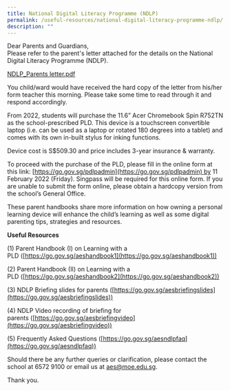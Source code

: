 ```yaml
---
title: National Digital Literacy Programme (NDLP)
permalink: /useful-resources/national-digital-literacy-programme-ndlp/
description: ""
---
```

Dear Parents and Guardians, <br>
Please refer to the parent's letter attached for the details on the National Digital Literacy Programme (NDLP).

[NDLP\_Parents letter.pdf](/files/NDLP_Parents%20letter.pdf)

You child/ward would have received the hard copy of the letter from his/her form teacher this morning. Please take some time to read through it and respond accordingly.

From 2022, students will purchase the 11.6” Acer Chromebook Spin R752TN as the school-prescribed PLD. This device is a touchscreen convertible laptop (i.e. can be used as a laptop or rotated 180 degrees into a tablet) and comes with its own in-built stylus for inking functions.

Device cost is S$509.30 and price includes 3-year insurance & warranty.

To proceed with the purchase of the PLD, please fill in the online form at this link: [https://go.gov.sg/pdlpadmin](https://go.gov.sg/pdlpadmin) by 11 February 2022 (Friday). Singpass will be required for this online form. If you are unable to submit the form online, please obtain a hardcopy version from the school’s General Office.

These parent handbooks share more information on how owning a personal learning device will enhance the child’s learning as well as some digital parenting tips, strategies and resources.

**Useful Resources**

(1) Parent Handbook (I) on Learning with a PLD ([https://go.gov.sg/aeshandbook1](https://go.gov.sg/aeshandbook1))

(2) Parent Handbook (II) on Learning with a PLD ([https://go.gov.sg/aeshandbook2](https://go.gov.sg/aeshandbook2))

(3) NDLP Briefing slides for parents ([https://go.gov.sg/aesbriefingslides](https://go.gov.sg/aesbriefingslides))

(4) NDLP Video recording of briefing for parents ([https://go.gov.sg/aesbriefingvideo](https://go.gov.sg/aesbriefingvideo))

(5) Frequently Asked Questions ([https://go.gov.sg/aesndlpfaq](https://go.gov.sg/aesndlpfaq))

Should there be any further queries or clarification, please contact the school at 6572 9100 or email us at aes@moe.edu.sg. 

Thank you.